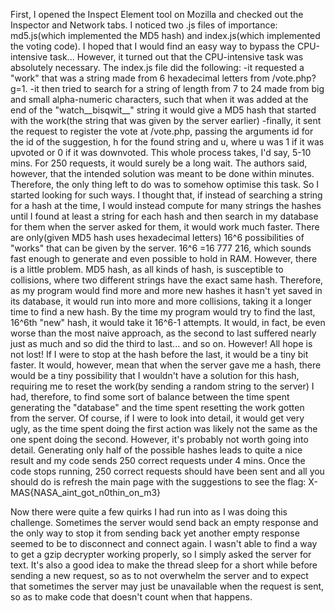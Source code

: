 First, I opened the Inspect Element tool on Mozilla and checked out the Inspector and Network tabs. I noticed two .js files
of importance: md5.js(which implemented the MD5 hash) and index.js(which implemented the voting code). I hoped that I would
find an easy way to bypass the CPU-intensive task... However, it turned out that the CPU-intensive task was absolutely
necessary. The index.js file did the following:
-it requested a "work" that was a string made from 6 hexadecimal letters from /vote.php?g=1.
-it then tried to search for a string of length from 7 to 24 made from big and small alpha-numeric characters, such that when
it was added at the end of the "watch__bisqwit__" string it would give a MD5 hash that started with the work(the string that
was given by the server earlier)
-finally, it sent the request to register the vote at /vote.php, passing the arguments id for the id of the suggestion, h for
the found string and u, where u was 1 if it was upvoted or 0 if it was downvoted.
This whole process takes, I'd say, 5-10 mins. For 250 requests, it would surely be a long wait. The authors said, however,
that the intended solution was meant to be done within minutes.
Therefore, the only thing left to do was to somehow optimise this task. So I started looking for such ways.
I thought that, if instead of searching a string for a hash at the time, I would instead compute for many strings the hashes
until I found at least a string for each hash and then search in my database for them when the server asked for them,
it would work much faster. There are only(given MD5 hash uses hexadecimal letters) 16^6 possibilities of "works" that can be
given by the server. 16^6 =16 777 216, which sounds fast enough to generate and even possible to hold in RAM.
However, there is a little problem. MD5 hash, as all kinds of hash, is susceptible to collisions, where two different
strings have the exact same hash. Therefore, as my program would find more and more new hashes it hasn't yet saved in its
database, it would run into more and more collisions, taking it a longer time to find a new hash. By the time my program
would try to find the last, 16^6th "new" hash, it would take it 16^6-1 attempts. It would, in fact, be even worse than
the most naive approach, as the second to last suffered nearly just as much and so did the third to last... and so on.
However! All hope is not lost! If I were to stop at the hash before the last, it would be a tiny bit faster. It would,
however, mean that when the server gave me a hash, there would be a tiny possibility that I wouldn't have a solution for
this hash, requiring me to reset the work(by sending a random string to the server)
I had, therefore, to find some sort of balance between the time spent generating the "database" and the time spent resetting
the work gotten from the server.
Of course, if I were to look into detail, it would get very ugly, as the time spent doing the first action was likely not
the same as the one spent doing the second. However, it's probably not worth going into detail. Generating only half of the
possible hashes leads to quite a nice result and my code sends 250 correct requests under 4 mins.
Once the code stops running, 250 correct requests should have been sent and all you should do is refresh the main page with
the suggestions to see the flag:
X-MAS{NASA_aint_got_n0thin_on_m3}

Now there were quite a few quirks I had run into as I was doing this challenge. Sometimes the server would send back an
empty response and the only way to stop it from sending back yet another empty response seemed to be to disconnect and
connect again. I wasn't able to find a way to get a gzip decrypter working properly, so I simply asked the server for text.
It's also a good idea to make the thread sleep for a short while before sending a new request, so as to not overwhelm the
server and to expect that sometimes the server may just be unavailable when the request is sent, so as to make code that
doesn't count when that happens.
